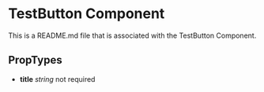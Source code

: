# TestButton Component
This is a README.md file that is associated with the TestButton Component.

## PropTypes
- __title__ *string* not required
